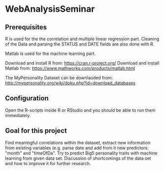 WebAnalysisSeminar
==================

## Prerequisites

R is used for the the correlation and multiple linear regression part. Cleaning of the Data and parsing the STATUS and DATE fields are also done with R.

Matlab is used for the machine learning part.

Download and install R from: https://cran.r-project.org/
Download and install Matlab from: https://www.mathworks.com/products/matlab.html

The MyPersonality Dataset can be downlaoded from: http://mypersonality.org/wiki/doku.php?id=download_databases

## Configuration

Open the R-scripts inside R or RStudio and you should be able to run them immediately.

## Goal for this project

Find meaningful correlations within the dataset, extract new information from existing variables (e.g. parse date and add from it new predictors: "month" and "timeOfDa". Try to predict Big5 personality traits with machine learning from given data set. Discussion of shortcomings of the data set and how to improve it for further research.
